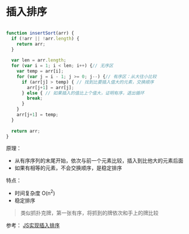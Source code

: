 # 插入排序
```javascript

function insertSort(arr) {
  if (!arr || !arr.length) {
    return arr;
  }
  
  var len = arr.length;
  for (var i = 1; i < len; i++) {// 无序区
    var temp = arr[i];
    for (var j = i - 1; j >= 0; j--) {// 有序区：从大往小比较
      if (arr[j] > temp) { // 找到比要插入值大的元素，交换顺序
        arr[j+1] = arr[j];
      } else { // 如果插入的值比上个值大，证明有序，退出循环
        break;
      }
    }
    arr[j+1] = temp;
  }
  
  return arr;
}

```

原理：
* 从有序序列的末尾开始，依次与前一个元素比较，插入到比他大的元素后面
* 如果有相等的元素，不会交换顺序，是稳定排序

特点：
* 时间复杂度 O(n<sup>2</sup>)
* 稳定排序

> 类似抓扑克牌，第一张有序，将抓到的牌依次和手上的牌比较

参考：
  [JS实现插入排序](https://segmentfault.com/a/1190000015489767)
